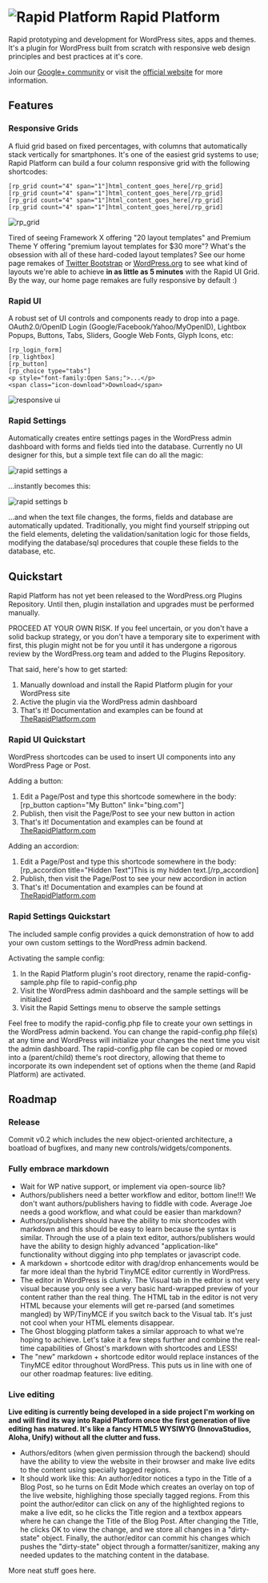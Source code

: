 ![Rapid Platform](http://files.glassocean.net/github/rp-banner.jpg)
Rapid Platform
==============  
  
Rapid prototyping and development for WordPress sites, apps and themes. It's a plugin for WordPress built from scratch with responsive web design principles and best practices at it's core.  

Join our [Google+ community](https://plus.google.com/u/0/b/110639079393921179427/communities/108899206842693997128) or visit the [official website](http://therapidplatform.com) for more information.  

Features
--------

### Responsive Grids

A fluid grid based on fixed percentages, with columns that automatically stack vertically for smartphones. It's one of the easiest grid systems to use; Rapid Platform can build a four column responsive grid with the following shortcodes:  

    [rp_grid count="4" span="1"]html_content_goes_here[/rp_grid]  
    [rp_grid count="4" span="1"]html_content_goes_here[/rp_grid]  
    [rp_grid count="4" span="1"]html_content_goes_here[/rp_grid]  
    [rp_grid count="4" span="1"]html_content_goes_here[/rp_grid]  
  
![rp_grid](http://files.glassocean.net/github/rp-grid.png)

Tired of seeing Framework X offering "20 layout templates" and Premium Theme Y offering "premium layout templates for $30 more"? What's the obsession with all of these hard-coded layout templates? See our home page remakes of [Twitter Bootstrap](http://therapidplatform.com/showcase/bootstrap/) or [WordPress.org](http://therapidplatform.com/showcase/wordpress-org/) to see what kind of layouts we're able to achieve **in as little as 5 minutes** with the Rapid UI Grid. By the way, our home page remakes are fully responsive by default :)

### Rapid UI

A robust set of UI controls and components ready to drop into a page. OAuth2.0/OpenID Login (Google/Facebook/Yahoo/MyOpenID), Lightbox Popups, Buttons, Tabs, Sliders, Google Web Fonts, Glyph Icons, etc:  

    [rp_login_form]  
    [rp_lightbox]  
    [rp_button]  
    [rp_choice type="tabs"]  
    <p style="font-family:Open Sans;">...</p>  
    <span class="icon-download">Download</span>  

![responsive ui](http://files.glassocean.net/github/rp-responsive-ui.png)

### Rapid Settings

Automatically creates entire settings pages in the WordPress admin dashboard with forms and fields tied into the database. Currently no UI designer for this, but a simple text file can do all the magic:

![rapid settings a](http://therapidplatform.com/wp-content/uploads/2012/11/options1.jpg)

...instantly becomes this:

![rapid settings b](http://therapidplatform.com/wp-content/uploads/2012/11/options2.jpg)

...and when the text file changes, the forms, fields and database are automatically updated. Traditionally, you might find yourself stripping out the field elements, deleting the validation/sanitation logic for those fields, modifying the database/sql procedures that couple these fields to the database, etc.

Quickstart
----------

Rapid Platform has not yet been released to the WordPress.org Plugins Repository. Until then, plugin installation and upgrades must be performed manually.

PROCEED AT YOUR OWN RISK. If you feel uncertain, or you don't have a solid backup strategy, or you don't have a temporary site to experiment with first, this plugin might not be for you until it has undergone a rigorous review by the WordPress.org team and added to the Plugins Repository.

That said, here's how to get started:

1. Manually download and install the Rapid Platform plugin for your WordPress site
2. Active the plugin via the WordPress admin dashboard
3. That's it! Documentation and examples can be found at [TheRapidPlatform.com](http://therapidplatform.com)

### Rapid UI Quickstart

WordPress shortcodes can be used to insert UI components into any WordPress Page or Post.

Adding a button:

1. Edit a Page/Post and type this shortcode somewhere in the body: [rp_button caption="My Button" link="bing.com"]
2. Publish, then visit the Page/Post to see your new button in action
3. That's it! Documentation and examples can be found at [TheRapidPlatform.com](http://therapidplatform.com)

Adding an accordion:

1. Edit a Page/Post and type this shortcode somewhere in the body:
    [rp_accordion title="Hidden Text"]This is my hidden text.[/rp_accordion]
2. Publish, then visit the Page/Post to see your new accordion in action
3. That's it! Documentation and examples can be found at [TheRapidPlatform.com](http://therapidplatform.com)

### Rapid Settings Quickstart

The included sample config provides a quick demonstration of how to add your own custom settings to the WordPress admin backend.

Activating the sample config:

1. In the Rapid Platform plugin's root directory, rename the rapid-config-sample.php file to rapid-config.php
2. Visit the WordPress admin dashboard and the sample settings will be initialized
3. Visit the Rapid Settings menu to observe the sample settings

Feel free to modify the rapid-config.php file to create your own settings in the WordPress admin backend. You can change the rapid-config.php file(s) at any time and WordPress will initialize your changes the next time you visit the admin dashboard. The rapid-config.php file can be copied or moved into a (parent/child) theme's root directory, allowing that theme to incorporate its own independent set of options when the theme (and Rapid Platform) are activated.

Roadmap
-------

### Release

Commit v0.2 which includes the new object-oriented architecture, a boatload of bugfixes, and many new controls/widgets/components.

### Fully embrace markdown

* Wait for WP native support, or implement via open-source lib?
* Authors/publishers need a better workflow and editor, bottom line!!! We don't want authors/publishers having to fiddle with code. Average Joe needs a good workflow, and what could be easier than markdown?
* Authors/publishers should have the ability to mix shortcodes with markdown and this should be easy to learn because the syntax is similar. Through the use of a plain text editor, authors/publishers would have the ability to design highly advanced "application-like" functionality without digging into php templates or javascript code.
* A markdown + shortcode editor with drag/drop enhancements would be far more ideal than the hybrid TinyMCE editor currently in WordPress.
* The editor in WordPress is clunky. The Visual tab in the editor is not very visual because you only see a very basic hard-wrapped preview of your content rather than the real thing. The HTML tab in the editor is not very HTML because your elements will get re-parsed (and sometimes mangled) by WP/TinyMCE if you switch back to the Visual tab. It's just not cool when your HTML elements disappear.
* The Ghost blogging platform takes a similar approach to what we're hoping to achieve. Let's take it a few steps further and combine the real-time capabilities of Ghost's markdown with shortcodes and LESS!
* The "new" markdown + shortcode editor would replace instances of the TinyMCE editor throughout WordPress. This puts us in line with one of our other roadmap features: live editing.

### Live editing

**Live editing is currently being developed in a side project I'm working on and will find its way into Rapid Platform once the first generation of live editing has matured. It's like a fancy HTML5 WYSIWYG (InnovaStudios, Aloha, Unify) without all the clutter and fuss.**

* Authors/editors (when given permission through the backend) should have the ability to view the website in their browser and make live edits to the content using specially tagged regions.
* It should work like this: An author/editor notices a typo in the Title of a Blog Post, so he turns on Edit Mode which creates an overlay on top of the live website, highlighing those specially tagged regions. From this point the author/editor can click on any of the highlighted regions to make a live edit, so he clicks the Title region and a textbox appears where he can change the Title of the Blog Post. After changing the Title, he clicks OK to view the change, and we store all changes in a "dirty-state" object. Finally, the author/editor can commit his changes which pushes the "dirty-state" object through a formatter/sanitizer, making any needed updates to the matching content in the database.

More neat stuff goes here.
